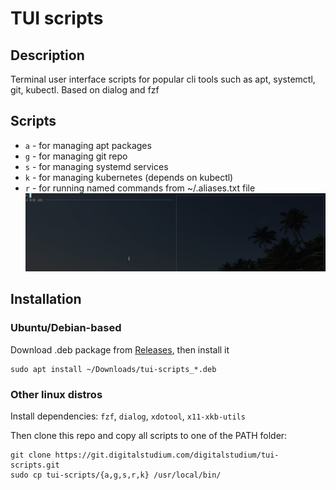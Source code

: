 # TUI scripts
## Description
Terminal user interface scripts for popular cli tools such as apt, systemctl, git, kubectl. Based on dialog and fzf 

## Scripts
- `a` - for managing apt packages
- `g` - for managing git repo
- `s` - for managing systemd services
- `k` - for managing kubernetes (depends on kubectl)
- `r` - for running named commands from ~/.aliases.txt file
![Sripts in action](./images/scripts_in_action.gif)

## Installation
### Ubuntu/Debian-based
Download .deb package from [Releases](https://git.digitalstudium.com/digitalstudium/run/releases), then install it
```
sudo apt install ~/Downloads/tui-scripts_*.deb
```
### Other linux distros
Install dependencies: `fzf`, `dialog`, `xdotool`, `x11-xkb-utils`

Then clone this repo and copy all scripts to one of the PATH folder:
```
git clone https://git.digitalstudium.com/digitalstudium/tui-scripts.git
sudo cp tui-scripts/{a,g,s,r,k} /usr/local/bin/
```
